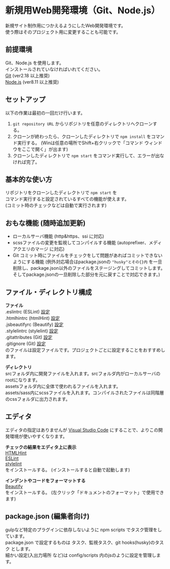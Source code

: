 # 新規用Web開発環境（Git、Node.js）

新規サイト制作用につかえるようにしたWeb開発環境です。  
使う際はそのプロジェクト用に変更することも可能です。

## 前提環境

Git、Node.js を使用します。  
インストールされていなければいれてください。  
[Git](https://git-scm.com/) (ver2.18 以上推奨)  
[Node.js](https://nodejs.org/ja/) (ver8.11 以上推奨)

## セットアップ

以下の作業は最初の一回だけ行います。

1. `git repository URL` からリポジトリを任意のディレクトリへクローンする。
2. クローンが終わったら、クローンしたディレクトリで `npm install` をコマンド実行する。 (Winは任意の場所でShift+右クリックで「コマンド ウィンドウをここで開く」が出ます)
3. クローンしたディレクトリで `npm start` をコマンド実行して、エラーが出なければ完了。

## 基本的な使い方

リポジトリをクローンしたディレクトリで `npm start` を  
コマンド実行すると設定されているすべての機能が使えます。  
(コミット時のチェックなどは自動で実行されます)

## おもな機能 (随時追加更新)

* ローカルサーバ機能 (http&https、ssi に対応)
* scssファイルの変更を監視してコンパイルする機能 (autoprefixer、メディアクエリのマージ に対応)
* Git コミット時にファイルをチェックをして問題があればコミットできないようにする機能 (例外対応場合はpackage.jsonの `"husky"とその{}内` を一旦削除し、package.json以外のファイルをステージングしてコミットします。そしてpackage.jsonの一旦削除した部分を元に戻すことで対応できます。)

## ファイル・ディレクトリ構成

**ファイル**  
.eslintrc (ESLint) [設定](https://eslint.org/docs/rules/)  
.htmlhintrc (htmlHint) [設定](https://github.com/yaniswang/HTMLHint/wiki/Rules)  
.jsbeautifyrc (Beautify) [設定](https://github.com/HookyQR/VSCodeBeautify/blob/master/Settings.md)  
.stylelintrc (stylelint) [設定](https://github.com/stylelint/stylelint/blob/master/docs/user-guide/rules.md)  
.gitattributes (Git) [設定](https://git-scm.com/docs/gitattributes)  
.gitignore (Git) [設定](https://git-scm.com/docs/gitignore)  
のファイルは設定ファイルです。プロジェクトごとに設定することをおすすめします。

**ディレクトリ**  
srcフォルダ内に開発ファイルを入れます。srcフォルダ内がローカルサーバのrootになります。  
assetsフォルダ内に全体で使われるファイルを入れます。  
assets/sass内にscssファイルを入れます。コンパイルされたファイルは同階層のcssフォルダに出力されます。  

## エディタ

エディタの指定はありませんが [Visual Studio Code](https://code.visualstudio.com/) にすることで、よりこの開発環境が使いやすくなります。  

**チェックの結果をエディタ上に表示**  
[HTMLHint](https://marketplace.visualstudio.com/items?itemName=mkaufman.HTMLHint)  
[ESLint](https://marketplace.visualstudio.com/items?itemName=dbaeumer.vscode-eslint)  
[stylelint](https://marketplace.visualstudio.com/items?itemName=shinnn.stylelint)  
をインストールする。 (インストールすると自動で起動します)

**インデントやコードをフォーマットする**  
[Beautify](https://marketplace.visualstudio.com/items?itemName=HookyQR.beautify)  
をインストールする。 (左クリック「ドキュメントのフォーマット」で使用できます)

## package.json (編集者向け)

gulpなど特定のプラグインに依存しないように npm scripts でタスク管理をしています。  
package.json で設定するものは タスク、監視タスク、git hooks(husky)のタスク とします。  
細かい設定(入出力場所 など)は config/scripts 内のjsのように設定を管理します。
